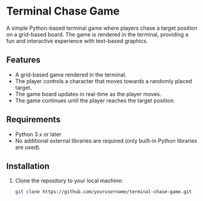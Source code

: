 # Terminal Chase Game

A simple Python-based terminal game where players chase a target position on a grid-based board. The game is rendered in the terminal, providing a fun and interactive experience with text-based graphics.

## Features
- A grid-based game rendered in the terminal.
- The player controls a character that moves towards a randomly placed target.
- The game board updates in real-time as the player moves.
- The game continues until the player reaches the target position.

## Requirements

- Python 3.x or later
- No additional external libraries are required (only built-in Python libraries are used).

## Installation

1. Clone the repository to your local machine:

   ```bash
   git clone https://github.com/yourusername/terminal-chase-game.git
